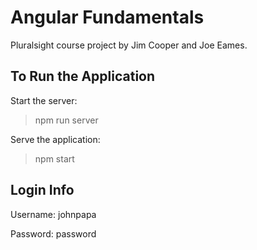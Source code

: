 # Angular Fundamentals

Pluralsight course project by Jim Cooper and Joe Eames.

## To Run the Application

Start the server:

> npm run server

Serve the application:

> npm start

## Login Info

Username: johnpapa

Password: password
